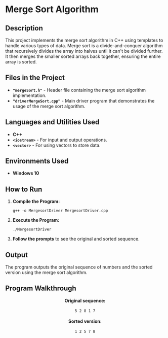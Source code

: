 <h1>Merge Sort Algorithm</h1>

<h2>Description</h2>
<p>
  This project implements the merge sort algorithm in C++ using templates to handle various types of data. Merge sort is a divide-and-conquer algorithm that recursively divides the array into halves until it can't be divided further. It then merges the smaller sorted arrays back together, ensuring the entire array is sorted.
</p>

<h2>Files in the Project</h2>
<ul>
  <li><b><code>"mergeSort.h"</code></b> - Header file containing the merge sort algorithm implementation.</li>
  <li><b><code>"driverMergeSort.cpp"</code></b> - Main driver program that demonstrates the usage of the merge sort algorithm.</li>
</ul>

<h2>Languages and Utilities Used</h2>
<ul>
  <li><b>C++</b></li>
  <li><b><code>&lt;iostream&gt;</code></b> - For input and output operations.</li>
  <li><b><code>&lt;vector&gt;</code></b> - For using vectors to store data.</li>
</ul>

<h2>Environments Used</h2>
<ul>
  <li><b>Windows 10</b></li>
</ul>

<h2>How to Run</h2>
<ol>
  <li><b>Compile the Program:</b>
    <pre><code>g++ -o MergesortDriver MergesortDriver.cpp</code></pre>
  </li>
  <li><b>Execute the Program:</b>
    <pre><code>./MergesortDriver</code></pre>
  </li>
  <li><b>Follow the prompts</b> to see the original and sorted sequence.</li>
</ol>

<h2>Output</h2>
<p>
  The program outputs the original sequence of numbers and the sorted version using the merge sort algorithm.
</p>

<h2>Program Walkthrough</h2>
<p align="center">
  <b>Original sequence:</b>
  <br/>
  <br/>
  <code>5 2 8 1 7</code>
  <br/>
  <br/>
  <b>Sorted version:</b>
  <br/>
  <br/>
  <code>1 2 5 7 8</code>
</p>
